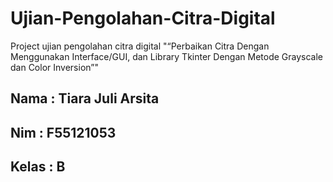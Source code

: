 # Ujian-Pengolahan-Citra-Digital
Project ujian pengolahan citra digital "“Perbaikan Citra Dengan Menggunakan Interface/GUI, dan Library Tkinter Dengan Metode Grayscale dan Color Inversion”"
<h2>Nama : Tiara Juli Arsita</h2>
<h2>Nim : F55121053</h2>
<h2>Kelas : B</h2>
